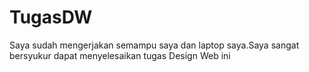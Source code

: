 # TugasDW
Saya sudah mengerjakan semampu saya dan laptop saya.Saya sangat bersyukur dapat menyelesaikan tugas Design Web ini

